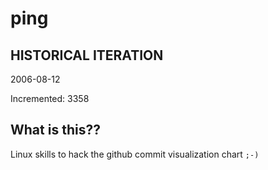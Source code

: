 # ping

## HISTORICAL ITERATION
2006-08-12

Incremented: 3358

## What is this?? 
Linux skills to hack the github commit visualization chart `;-)`
